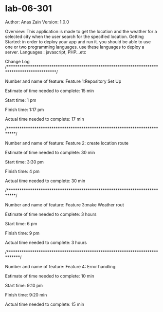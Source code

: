 # lab-06-301
Author: Anas Zain Version: 1.0.0

Overview:
This application is made to get the location and the weather for a selected city when the user search for the specified location.
Getting Started:
in order to deploy your app and run it. you should be able to use one or two programming languages.
use these languages to deploy a server.
Languages : javascript, PHP...etc

Change Log
/***********************************************************************************************/

Number and name of feature: Feature 1:Repository Set Up

Estimate of time needed to complete: 15 min

Start time: 1 pm

Finish time: 1:17 pm

Actual time needed to complete: 17 min

/****************************************************************************/

Number and name of feature: Feature 2: create location route

Estimate of time needed to complete: 30 min

Start time: 3:30 pm

Finish time: 4 pm

Actual time needed to complete: 30 min

/****************************************************************************/

Number and name of feature: Feature 3:make Weather rout

Estimate of time needed to complete: 3 hours

Start time: 6 pm

Finish time: 9 pm

Actual time needed to complete: 3 hours

/******************************************************************************/

Number and name of feature: Feature 4: Error handling

Estimate of time needed to complete: 10 min

Start time: 9:10 pm

Finish time: 9:20 min

Actual time needed to complete: 15 min

